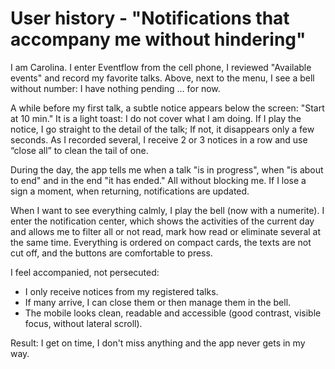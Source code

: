 # User history - "Notifications that accompany me without hindering"

I am Carolina. I enter Eventflow from the cell phone, I reviewed "Available events" and record my favorite talks. Above, next to the menu, I see a bell without number: I have nothing pending ... for now.

A while before my first talk, a subtle notice appears below the screen: "Start at 10 min." It is a light toast: I do not cover what I am doing. If I play the notice, I go straight to the detail of the talk; If not, it disappears only a few seconds. As I recorded several, I receive 2 or 3 notices in a row and use “close all” to clean the tail of one.

During the day, the app tells me when a talk "is in progress", when "is about to end" and in the end "it has ended." All without blocking me. If I lose a sign a moment, when returning, notifications are updated.

When I want to see everything calmly, I play the bell (now with a numerite). I enter the notification center, which shows the activities of the current day and allows me to filter all or not read, mark how read or eliminate several at the same time. Everything is ordered on compact cards, the texts are not cut off, and the buttons are comfortable to press.

I feel accompanied, not persecuted:

- I only receive notices from my registered talks.
- If many arrive, I can close them or then manage them in the bell.
- The mobile looks clean, readable and accessible (good contrast, visible focus, without lateral scroll).

Result: I get on time, I don't miss anything and the app never gets in my way.